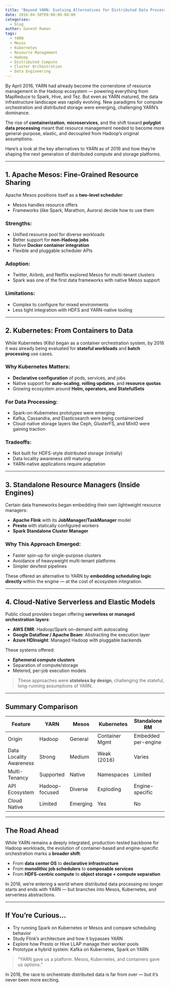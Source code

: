 ```yaml
---
title: "Beyond YARN: Evolving Alternatives for Distributed Data Processing and Storage"
date: 2016-04-30T09:00:00-04:00
categories:
  - blog
author: Ganesh Raman
tags:
  - YARN
  - Mesos
  - Kubernetes
  - Resource Management
  - Hadoop
  - Distributed Compute
  - Cluster Orchestration
  - Data Engineering
---
```


By April 2016, YARN had already become the cornerstone of resource management in the Hadoop ecosystem — powering everything from MapReduce to Spark, Hive, and Tez. But even as YARN matured, the data infrastructure landscape was rapidly evolving. New paradigms for compute orchestration and distributed storage were emerging, challenging YARN’s dominance.

The rise of **containerization**, **microservices**, and the shift toward **polyglot data processing** meant that resource management needed to become more general-purpose, elastic, and decoupled from Hadoop’s original assumptions.

Here’s a look at the key alternatives to YARN as of 2016 and how they’re shaping the next generation of distributed compute and storage platforms.

---

## 1. Apache Mesos: Fine-Grained Resource Sharing

Apache Mesos positions itself as a **two-level scheduler**:

- Mesos handles resource offers
- Frameworks (like Spark, Marathon, Aurora) decide how to use them

### Strengths:
- Unified resource pool for diverse workloads
- Better support for **non-Hadoop jobs**
- Native **Docker container integration**
- Flexible and pluggable scheduler APIs

### Adoption:
- Twitter, Airbnb, and Netflix explored Mesos for multi-tenant clusters
- Spark was one of the first data frameworks with native Mesos support

### Limitations:
- Complex to configure for mixed environments
- Less tight integration with HDFS and YARN-native tooling

---

## 2. Kubernetes: From Containers to Data

While Kubernetes (K8s) began as a container orchestration system, by 2016 it was already being evaluated for **stateful workloads** and **batch processing** use cases.

### Why Kubernetes Matters:
- **Declarative configuration** of pods, services, and jobs
- Native support for **auto-scaling**, **rolling updates**, and **resource quotas**
- Growing ecosystem around **Helm, operators, and StatefulSets**

### For Data Processing:
- Spark-on-Kubernetes prototypes were emerging
- Kafka, Cassandra, and Elasticsearch were being containerized
- Cloud-native storage layers like Ceph, GlusterFS, and MinIO were gaining traction

### Tradeoffs:
- Not built for HDFS-style distributed storage (initially)
- Data locality awareness still maturing
- YARN-native applications require adaptation

---

## 3. Standalone Resource Managers (Inside Engines)

Certain data frameworks began embedding their own lightweight resource managers:

- **Apache Flink** with its **JobManager/TaskManager** model
- **Presto** with statically configured workers
- **Spark Standalone Cluster Manager**

### Why This Approach Emerged:
- Faster spin-up for single-purpose clusters
- Avoidance of heavyweight multi-tenant platforms
- Simpler dev/test pipelines

These offered an alternative to YARN by **embedding scheduling logic directly** within the engine — at the cost of ecosystem integration.

---

## 4. Cloud-Native Serverless and Elastic Models

Public cloud providers began offering **serverless or managed orchestration layers**:

- **AWS EMR**: Hadoop/Spark on-demand with autoscaling
- **Google Dataflow / Apache Beam**: Abstracting the execution layer
- **Azure HDInsight**: Managed Hadoop with pluggable backends

These systems offered:

- **Ephemeral compute clusters**
- Separation of compute/storage
- Metered, per-job execution models

> These approaches were **stateless by design**, challenging the stateful, long-running assumptions of YARN.

---

## Summary Comparison

| Feature                      | YARN           | Mesos         | Kubernetes     | Standalone RM       |
|------------------------------|----------------|----------------|----------------|----------------------|
| Origin                       | Hadoop         | General        | Container Mgmt | Embedded per-engine |
| Data Locality Awareness      | Strong         | Medium         | Weak (2016)    | Varies               |
| Multi-Tenancy                | Supported      | Native         | Namespaces     | Limited              |
| API Ecosystem                | Hadoop-focused | Diverse        | Exploding      | Engine-specific      |
| Cloud Native                 | Limited        | Emerging       | Yes            | No                   |

---

## The Road Ahead

While YARN remains a deeply integrated, production-tested backbone for Hadoop workloads, the evolution of container-based and engine-specific orchestration marks a **broader shift**:

- From **data center OS** to **declarative infrastructure**
- From **monolithic job schedulers** to **composable services**
- From **HDFS-centric compute** to **object storage + compute separation**

In 2016, we’re entering a world where distributed data processing no longer starts and ends with YARN — but branches into Mesos, Kubernetes, and serverless abstractions.

---

## If You’re Curious…

- Try running Spark on Kubernetes or Mesos and compare scheduling behavior
- Study Flink’s architecture and how it bypasses YARN
- Explore how Presto or Hive LLAP manage their worker pools
- Prototype a hybrid system: Kafka on Kubernetes, Spark on YARN

> “YARN gave us a platform. Mesos, Kubernetes, and containers gave us options.”

In 2016, the race to orchestrate distributed data is far from over — but it’s never been more exciting.

